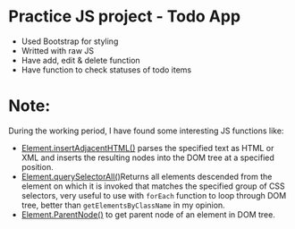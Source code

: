 # Practice JS project - Todo App

* Used Bootstrap for styling
* Writted with raw JS
* Have add, edit & delete function
* Have function to check statuses of todo items

# Note:

During the working period, I have found some interesting JS functions like:
* [Element.insertAdjacentHTML()](https://developer.mozilla.org/en-US/docs/Web/API/Element/insertAdjacentHTML) parses the specified text as HTML or XML and inserts the resulting nodes into the DOM tree at a specified position.
* [Element.querySelectorAll()](https://developer.mozilla.org/en-US/docs/Web/API/Element/querySelectorAll)Returns all elements descended from the element on which it is invoked that matches the specified group of CSS selectors, very useful to use with `forEach` function to loop through DOM tree, better than `getElementsByClassName` in my opinion.
* [Element.ParentNode()](https://developer.mozilla.org/en-US/docs/Web/API/ParentNode) to get parent node of an element in DOM tree.
